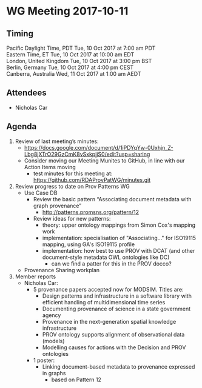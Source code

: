 # WG Meeting 2017-10-11

## Timing
Pacific Daylight Time, PDT Tue, 10 Oct 2017 at 7:00 am PDT  
Eastern Time, ET           Tue, 10 Oct 2017 at 10:00 am EDT   
London, United Kingdom     Tue, 10 Oct 2017 at 3:00 pm BST  
Berlin, Germany            Tue, 10 Oct 2017 at 4:00 pm CEST   
Canberra, Australia        Wed, 11 Oct 2017 at 1:00 am AEDT  

## Attendees
* Nicholas Car

## Agenda
1. Review of last meeting’s minutes:
	* https://docs.google.com/document/d/1iPDYqYw-0Uxhjn_Z-Lbg8jXTrO29GzCmK8vSxkpjjS0/edit?usp=sharing  
	* Consider moving our Meeting Munites to GitHub, in line with our Action Items moving
		* test minutes for this meeting at: https://github.com/RDAProvPatWG/minutes.git		
2. Review progress to date on Prov Patterns WG
	* Use Case DB
		* Review the basic pattern “Associating document metadata with graph provenance”
			* http://patterns.promsns.org/pattern/12
		* Review ideas for new patterns:
			* theory: upper ontology mappings from Simon Cox's mapping work
			* implementation: specialisation of "Associating..." for ISO19115 mapping, using GA's ISO19115 profile
			* implementation: how best to use PROV with DCAT (and other document-style metadata OWL ontologies like DC)
				* can we find a patter for this in the PROV docco?
	* Provenance Sharing workplan
3. Member reports
	* Nicholas Car: 
		* 5 provenance papers accepted now for MODSIM. Titles are:
			* Design patterns and infrastructure in a software library with efficient handling of multidimensional time series
			* Documenting provenance of science in a state government agency
			* Provenance in the next-generation spatial knowledge infrastructure
			* PROV ontology supports alignment of observational data (models)
			* Modelling causes for actions with the Decision and PROV ontologies
		* 1 poster:
			* Linking document-based metadata to provenance expressed in graphs
				* based on Pattern 12

